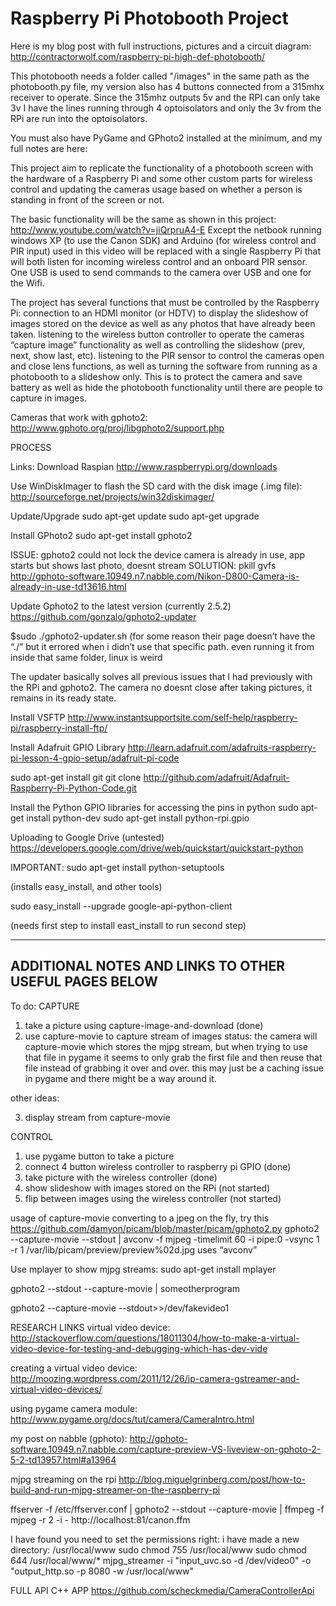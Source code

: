 Raspberry Pi Photobooth Project
=====================

Here is my blog post with full instructions, pictures and a circuit diagram:
http://contractorwolf.com/raspberry-pi-high-def-photobooth/

This photobooth needs a folder called "/images" in the same path as the photobooth.py file, my version also has 4 buttons connected from a 315mhx receiver to operate.  Since the 315mhz outputs 5v and the RPI can only take 3v I have the lines running through 4 optoisolators and only the 3v from the RPi are run into the optoisolators.

You must also have PyGame and GPhoto2 installed at the minimum, and my full notes are here:

This project aim to replicate the functionality of a photobooth screen with the hardware of a Raspberry Pi and some other custom parts for wireless control and updating the cameras usage based on whether a person is standing in front of the screen or not.

The basic functionality will be the same as shown in this project:
http://www.youtube.com/watch?v=jiQrpruA4-E
Except the netbook running windows XP (to use the Canon SDK) and Arduino (for wireless control and PIR input) used in this video will be replaced with a single Raspberry Pi that will both listen for incoming wireless control and an onboard PIR sensor.  One USB is used to send commands to the camera over USB and one for the Wifi. 

The project has several functions that must be controlled by the Raspberry Pi:
connection to an HDMI monitor (or HDTV) to display the slideshow of images stored on the device as well as any photos that have already been taken.
listening to the wireless button controller to operate the cameras “capture image” functionality as well as controlling the slideshow (prev, next, show last, etc).
listening to the PIR sensor to control the cameras open and close lens functions, as well as turning the software from running as a photobooth to a slideshow only.  This is to protect the camera and save battery as well as hide the photobooth functionality until there are people to capture in images.

Cameras that work with gphoto2:
http://www.gphoto.org/proj/libgphoto2/support.php


PROCESS


Links:
Download Raspian
http://www.raspberrypi.org/downloads

Use WinDiskImager to flash the SD card with the disk image (.img file):
http://sourceforge.net/projects/win32diskimager/

Update/Upgrade
sudo apt-get update
sudo apt-get upgrade


Install GPhoto2
sudo apt-get install gphoto2

ISSUE: gphoto2 could not lock the device camera is already in use, app starts but shows last photo, doesnt stream
SOLUTION: pkill gvfs
http://gphoto-software.10949.n7.nabble.com/Nikon-D800-Camera-is-already-in-use-td13616.html


Update Gphoto2 to the latest version (currently 2.5.2)
https://github.com/gonzalo/gphoto2-updater

$sudo ./gphoto2-updater.sh
(for some reason their page doesn’t have the “./” but it errored when i didn’t use that specific path. even running it from inside that same folder, linux is weird

The updater basically solves all previous issues that I had previously with the RPi and gphoto2.  The camera no doesnt close after taking pictures, it remains in its ready state.


Install VSFTP
http://www.instantsupportsite.com/self-help/raspberry-pi/raspberry-install-ftp/

Install Adafruit GPIO Library
http://learn.adafruit.com/adafruits-raspberry-pi-lesson-4-gpio-setup/adafruit-pi-code

sudo apt-get install git
git clone http://github.com/adafruit/Adafruit-Raspberry-Pi-Python-Code.git

Install the Python GPIO libraries for accessing the pins in python
sudo apt-get install python-dev
sudo apt-get install python-rpi.gpio


Uploading to Google Drive (untested)
https://developers.google.com/drive/web/quickstart/quickstart-python

IMPORTANT: 
sudo apt-get install python-setuptools

(installs easy_install, and other tools)

sudo easy_install --upgrade google-api-python-client

(needs first step to install east_install to run second step)

------------------------------------------------
ADDITIONAL NOTES AND LINKS TO OTHER USEFUL PAGES BELOW
------------------------------------------------

To do:
CAPTURE
1) take a picture using capture-image-and-download
(done)
2) use capture-movie to capture stream of images 
status: the camera will capture-movie which stores the mjpg stream, but when trying to use that file in pygame it seems to only grab the first file and then reuse that file instead of grabbing it over and over.  this may just be a caching issue in pygame and there might be a way around it.

other ideas:

3) display stream from capture-movie


CONTROL
1) use pygame button to take a picture
2) connect 4 button wireless controller to raspberry pi GPIO
	(done)
3) take picture with the wireless controller
(done)
4) show slideshow with images stored on the RPi
	(not started)
5) flip between images using the wireless controller
	(not started)







usage of capture-movie converting to a jpeg on the fly, try this
https://github.com/damyon/picam/blob/master/picam/gphoto2.py
gphoto2 --capture-movie --stdout | avconv -f mjpeg -timelimit 60 -i pipe:0 -vsync 1 -r 1 /var/lib/picam/preview/preview%02d.jpg
uses “avconv”


Use mplayer to show mjpg streams:
sudo apt-get install mplayer

gphoto2 --stdout --capture-movie | someotherprogram

gphoto2 --capture-movie --stdout>>/dev/fakevideo1


RESEARCH LINKS
virtual video device:
http://stackoverflow.com/questions/18011304/how-to-make-a-virtual-video-device-for-testing-and-debugging-which-has-dev-vide

creating a virtual video device:
http://moozing.wordpress.com/2011/12/26/ip-camera-gstreamer-and-virtual-video-devices/


using pygame camera module:
http://www.pygame.org/docs/tut/camera/CameraIntro.html


my post on nabble (gphoto):
http://gphoto-software.10949.n7.nabble.com/capture-preview-VS-liveview-on-gphoto-2-5-2-td13957.html#a13964

mjpg streaming on the rpi
http://blog.miguelgrinberg.com/post/how-to-build-and-run-mjpg-streamer-on-the-raspberry-pi


ffserver -f /etc/ffserver.conf | gphoto2 --stdout --capture-movie | ffmpeg -f mjpeg -r 2 -i - http://localhost:81/canon.ffm

I have found you need to set the permissions right:
i have made a new directory: /usr/local/www
sudo chmod 755 /usr/local/www
sudo chmod 644 /usr/local/www/*
mjpg_streamer -i "input_uvc.so -d /dev/video0" -o "output_http.so -p 8080 -w /usr/local/www"



FULL API C++ APP
https://github.com/scheckmedia/CameraControllerApi

